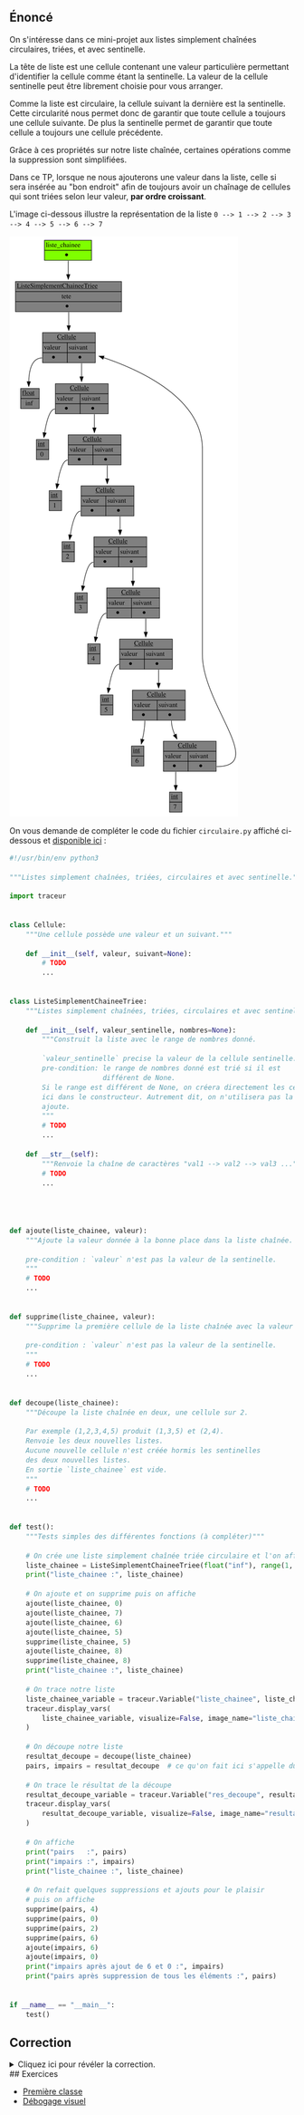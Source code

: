 ## Énoncé

On s'intéresse dans ce mini-projet aux listes simplement chaînées circulaires, triées, et avec sentinelle.

La tête de liste est une cellule contenant une valeur particulière permettant d'identifier la cellule comme étant la sentinelle.
La valeur de la cellule sentinelle peut être librement choisie pour vous arranger.

Comme la liste est circulaire, la cellule suivant la dernière est la sentinelle.
Cette circularité nous permet donc de garantir que toute cellule a toujours une cellule suivante.
De plus la sentinelle permet de garantir que toute cellule a toujours une cellule précédente.

Grâce à ces propriétés sur notre liste chaînée, certaines opérations comme la suppression sont simplifiées.

Dans ce TP, lorsque ne nous ajouterons une valeur dans la liste, celle si sera insérée au "bon endroit" afin de toujours avoir un chaînage de cellules qui sont triées selon leur valeur, **par ordre croissant**.

L'image ci-dessous illustre la représentation de la liste `0 --> 1 --> 2 --> 3 --> 4 --> 5 --> 6 --> 7`

![liste 0 à 7](liste_chainee_0_a_7.svg)

On vous demande de compléter le code du fichier `circulaire.py` affiché ci-dessous et [disponible ici](circulaire.py) :

```python
#!/usr/bin/env python3

"""Listes simplement chaînées, triées, circulaires et avec sentinelle."""

import traceur


class Cellule:
    """Une cellule possède une valeur et un suivant."""

    def __init__(self, valeur, suivant=None):
        # TODO
        ...


class ListeSimplementChaineeTriee:
    """Listes simplement chaînées, triées, circulaires et avec sentinelle."""

    def __init__(self, valeur_sentinelle, nombres=None):
        """Construit la liste avec le range de nombres donné.

        `valeur_sentinelle` precise la valeur de la cellule sentinelle.
        pre-condition: le range de nombres donné est trié si il est
                       différent de None.
        Si le range est différent de None, on créera directement les cellules
        ici dans le constructeur. Autrement dit, on n'utilisera pas la fonction
        ajoute.
        """
        # TODO
        ...

    def __str__(self):
        """Renvoie la chaîne de caractères "val1 --> val2 --> val3 ..." """
        # TODO
        ...




def ajoute(liste_chainee, valeur):
    """Ajoute la valeur donnée à la bonne place dans la liste chaînée.

    pre-condition : `valeur` n'est pas la valeur de la sentinelle.
    """
    # TODO
    ...


def supprime(liste_chainee, valeur):
    """Supprime la première cellule de la liste chaînée avec la valeur donnée.

    pre-condition : `valeur` n'est pas la valeur de la sentinelle.
    """
    # TODO
    ...


def decoupe(liste_chainee):
    """Découpe la liste chaînée en deux, une cellule sur 2.

    Par exemple (1,2,3,4,5) produit (1,3,5) et (2,4).
    Renvoie les deux nouvelles listes.
    Aucune nouvelle cellule n'est créée hormis les sentinelles
    des deux nouvelles listes.
    En sortie `liste_chainee` est vide.
    """
    # TODO
    ...


def test():
    """Tests simples des différentes fonctions (à compléter)"""

    # On crée une liste simplement chaînée triée circulaire et l'on affiche
    liste_chainee = ListeSimplementChaineeTriee(float("inf"), range(1, 6))
    print("liste_chainee :", liste_chainee)

    # On ajoute et on supprime puis on affiche
    ajoute(liste_chainee, 0)
    ajoute(liste_chainee, 7)
    ajoute(liste_chainee, 6)
    ajoute(liste_chainee, 5)
    supprime(liste_chainee, 5)
    ajoute(liste_chainee, 8)
    supprime(liste_chainee, 8)
    print("liste_chainee :", liste_chainee)

    # On trace notre liste
    liste_chainee_variable = traceur.Variable("liste_chainee", liste_chainee)
    traceur.display_vars(
        liste_chainee_variable, visualize=False, image_name="liste_chainee_0_a_7"
    )

    # On découpe notre liste
    resultat_decoupe = decoupe(liste_chainee)
    pairs, impairs = resultat_decoupe  # ce qu'on fait ici s'appelle du unpacking

    # On trace le résultat de la découpe
    resultat_decoupe_variable = traceur.Variable("res_decoupe", resultat_decoupe)
    traceur.display_vars(
        resultat_decoupe_variable, visualize=False, image_name="resultat_decoupe"
    )

    # On affiche
    print("pairs   :", pairs)
    print("impairs :", impairs)
    print("liste_chainee :", liste_chainee)

    # On refait quelques suppressions et ajouts pour le plaisir
    # puis on affiche
    supprime(pairs, 4)
    supprime(pairs, 0)
    supprime(pairs, 2)
    supprime(pairs, 6)
    ajoute(impairs, 6)
    ajoute(impairs, 0)
    print("impairs après ajout de 6 et 0 :", impairs)
    print("pairs après suppression de tous les éléments :", pairs)


if __name__ == "__main__":
    test()
```

## Correction
<details markdown="1">
<summary>Cliquez ici pour révéler la correction.</summary>
Voici le code de correction.
Dans cette solution nous utilisons une fonction `recupere_cellules` qui renvoie une `list`, donc un tableau dynamique, pour factoriser le parcours de la liste chaînée.
Cette factorisation du code est une très bonne chose.

Néanmoins, si cela vous semble étrange de passer par une `list`, donc un tableau dynamique, alors que l'on travaille sur une liste chaînée, **vous avez entièrement raison**.
En pratique dans du code python professionnel, la fonction `recupere_cellules` serait une fonction génératrice dont nous allons parler dans le prochain TD.

```python
#!/usr/bin/env python3

"""Listes simplement chaînées, triées, circulaires et avec sentinelle."""

import traceur


class Cellule:
    """Une cellule possède une valeur et un suivant."""

    def __init__(self, valeur, suivant=None):
        self.valeur = valeur
        self.suivant = suivant


class ListeSimplementChaineeTriee:
    """Listes simplement chaînées, triées, circulaires et avec sentinelle."""

    def __init__(self, valeur_sentinelle, nombres=None):
        """Construit la liste avec le range de nombres donné.

        `valeur_sentinelle` precise la valeur de la cellule sentinelle.
        pre-condition: le range de nombres donné est trié si il est
                       différent de None.
        Si le range est différent de None, on créera directement les cellules
        ici dans le constructeur. Autrement dit, on n'utilisera pas la fonction
        ajoute.
        """
        self.tete = Cellule(valeur_sentinelle)
        self.tete.suivant = self.tete
        derniere_cellule = self.tete
        if nombres is not None:
            for element in nombres:
                derniere_cellule.suivant = Cellule(element, self.tete)
                derniere_cellule = derniere_cellule.suivant

    def __str__(self):
        """Renvoie la chaîne de caractères "val1 --> val2 --> val3 ..." """
        return " --> ".join(str(c.valeur) for c in recupere_cellules(self))


def recupere_cellules(liste_chainee, inclure_sentinelle=False):
    """Renvoie une list Python contenant toutes les cellules de la liste_chainee.

    `inclure_sentinelle` est un booleen permettant de preciser si la sentinelle
    est incluse ou non dans les cellules renvoyées.
    """
    cellules = []
    if inclure_sentinelle:
        cellules.append(liste_chainee.tete)
    cellule_courante = liste_chainee.tete.suivant
    while cellule_courante != liste_chainee.tete:
        cellules.append(cellule_courante)
        cellule_courante = cellule_courante.suivant
    return cellules




def ajoute(liste_chainee, valeur):
    """Ajoute la valeur donnée à la bonne place dans la liste chaînée.

    pre-condition : `valeur` n'est pas la valeur de la sentinelle.
    """
    for cellule in recupere_cellules(liste_chainee, inclure_sentinelle=True):
        if cellule.suivant.valeur > valeur:
            cellule.suivant = Cellule(valeur, cellule.suivant)
            return


def supprime(liste_chainee, valeur):
    """Supprime la première cellule de la liste chaînée avec la valeur donnée.

    pre-condition : `valeur` n'est pas la valeur de la sentinelle.
    """
    for cellule in recupere_cellules(liste_chainee, inclure_sentinelle=True):
        if cellule.suivant.valeur == valeur:
            cellule.suivant = cellule.suivant.suivant
            return


def decoupe(liste_chainee):
    """Découpe la liste chaînée en deux, une cellule sur 2.

    Par exemple (1,2,3,4,5) produit (1,3,5) et (2,4).
    Renvoie les deux nouvelles listes.
    Aucune nouvelle cellule n'est créée hormis les sentinelles
    des deux nouvelles listes.
    En sortie `liste_chainee` est vide.
    """

    # On crée les deux nouvelles listes, vide iniatelement
    listes = [ListeSimplementChaineeTriee(liste_chainee.tete.valeur) for _ in range(2)]

    # On rajoute les cellules à tour de rôle dans chacune des deux
    # nouvelles listes.
    cellules_courantes = [l.tete for l in listes]
    liste_courante = 0
    for cellule in recupere_cellules(liste_chainee, inclure_sentinelle=False):
        cellules_courantes[liste_courante].suivant = cellule
        cellules_courantes[liste_courante] = cellule
        liste_courante = 1 - liste_courante

    # On "circularise" les deux listes créées
    for indice, liste in enumerate(listes):
        cellules_courantes[indice].suivant = liste.tete

    # On vide la liste qui a été découpée
    liste_chainee.tete.suivant = liste_chainee.tete

    return listes


def test():
    """Tests simples des différentes fonctions (à compléter)"""

    # On crée une liste simplement chaînée triée circulaire et l'on affiche
    liste_chainee = ListeSimplementChaineeTriee(float("inf"), range(1, 6))
    print("liste_chainee :", liste_chainee)

    # On ajoute et on supprime puis on affiche
    ajoute(liste_chainee, 0)
    ajoute(liste_chainee, 7)
    ajoute(liste_chainee, 6)
    ajoute(liste_chainee, 5)
    supprime(liste_chainee, 5)
    ajoute(liste_chainee, 8)
    supprime(liste_chainee, 8)
    print("liste_chainee :", liste_chainee)

    # On trace notre liste
    liste_chainee_variable = traceur.Variable("liste_chainee", liste_chainee)
    traceur.display_vars(
        liste_chainee_variable, visualize=False, image_name="liste_chainee_0_a_7"
    )

    # On découpe notre liste
    resultat_decoupe = decoupe(liste_chainee)
    pairs, impairs = resultat_decoupe  # ce qu'on fait ici s'appelle du unpacking

    # On trace le résultat de la découpe
    resultat_decoupe_variable = traceur.Variable("res_decoupe", resultat_decoupe)
    traceur.display_vars(
        resultat_decoupe_variable, visualize=False, image_name="resultat_decoupe"
    )

    # On affiche
    print("pairs   :", pairs)
    print("impairs :", impairs)
    print("liste_chainee :", liste_chainee)

    # On refait quelques suppressions et ajouts pour le plaisir
    # puis on affiche
    supprime(pairs, 4)
    supprime(pairs, 0)
    supprime(pairs, 2)
    supprime(pairs, 6)
    ajoute(impairs, 6)
    ajoute(impairs, 0)
    print("impairs après ajout de 6 et 0 :", impairs)
    print("pairs après suppression de tous les éléments :", pairs)


if __name__ == "__main__":
    test()
```

 Une des opérations à implémenter est un découpage construisant deux nouvelles listes en alternant les éléments d’une liste de départ.
 Voici le résultat attendu sur la liste 0 à 7 ci dessus :

 ![résultat découpe](resultat_decoupe.svg)
</details>
## Exercices

- [Première classe](/3-references/travaux-pratiques/15-listes-sc/exercices/01-premiere-classe/index.html)
- [Débogage visuel](/3-references/travaux-pratiques/15-listes-sc/exercices/02-debogage-visuel/index.html)

